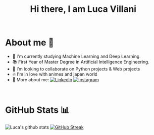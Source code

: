 <h1 align="center">Hi there, I am Luca Villani</h1>

<br>
<h1>About me 🙋</h1>

- 🔭 I'm currently studying Machine Learning and Deep Learning.
- 📚 First Year of Master Degree in Artificial Intelligence Engineering.
- 👯 I’m looking to collaborate on Python projects & Web projects
- 🔥 I'm in love with animes and japan world
- 🤙 More about me: 
[![Linkedin](https://img.shields.io/badge/-lucavillani00-blue?style=flat&logo=Linkedin&logoColor=white)](https://www.linkedIn.com/in/lucavillani00/)
[![Instagram](https://img.shields.io/badge/-luca_villa00-white?style=flat&logo=Instagram&logoColor=white&color=833AB4)](https://www.instagram.com/luca_villa00/)

<br>
  
<h1>GitHub Stats 📊</h1>
 
![Luca's github stats](https://github-readme-stats.vercel.app/api?username=Villani-Luca&show_icons=true&theme=dracula) 
[![GitHub Streak](https://github-readme-streak-stats.herokuapp.com/?user=Villani-Luca&theme=dracula)](https://git.io/streak-stats) 
  
<br>
<br/>
